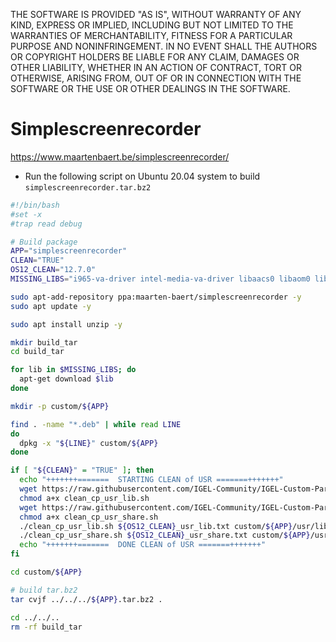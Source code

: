 THE SOFTWARE IS PROVIDED "AS IS", WITHOUT WARRANTY OF ANY KIND, EXPRESS OR IMPLIED, INCLUDING BUT NOT LIMITED TO THE WARRANTIES OF MERCHANTABILITY, FITNESS FOR A PARTICULAR PURPOSE AND NONINFRINGEMENT. IN NO EVENT SHALL THE AUTHORS OR COPYRIGHT HOLDERS BE LIABLE FOR ANY CLAIM, DAMAGES OR OTHER LIABILITY, WHETHER IN AN ACTION OF CONTRACT, TORT OR OTHERWISE, ARISING FROM, OUT OF OR IN CONNECTION WITH THE SOFTWARE OR THE USE OR OTHER DEALINGS IN THE SOFTWARE.

# Simplescreenrecorder

https://www.maartenbaert.be/simplescreenrecorder/

- Run the following script on Ubuntu 20.04 system to build `simplescreenrecorder.tar.bz2`

```bash linenums="1"
#!/bin/bash
#set -x
#trap read debug

# Build package
APP="simplescreenrecorder"
CLEAN="TRUE"
OS12_CLEAN="12.7.0"
MISSING_LIBS="i965-va-driver intel-media-va-driver libaacs0 libaom0 libavcodec58 libavformat58 libavutil56 libbdplus0 libbluray2 libchromaprint1 libcodec2-0.9 libdouble-conversion3 libgme0 libgsm1 libigdgmm11 libopenmpt0 libpcre2-16-0 libqt5core5a libqt5dbus5 libqt5gui5 libqt5network5 libqt5svg5 libqt5widgets5 libqt5x11extras5 libshine3 libsnappy1v5 libssh-gcrypt-4 libswresample3 libswscale5 libva-drm2 libva-x11-2 libva2 libvdpau1 libx264-155 libx265-179 libxcb-xinerama0 libxcb-xinput0 libxvidcore4 libzvbi-common libzvbi0 mesa-va-drivers mesa-vdpau-drivers ocl-icd-libopencl1 qt5-gtk-platformtheme qttranslations5-l10n simplescreenrecorder simplescreenrecorder-lib va-driver-all vdpau-driver-all libvpx6 libwebp6"

sudo apt-add-repository ppa:maarten-baert/simplescreenrecorder -y
sudo apt update -y

sudo apt install unzip -y

mkdir build_tar
cd build_tar

for lib in $MISSING_LIBS; do
  apt-get download $lib
done

mkdir -p custom/${APP}

find . -name "*.deb" | while read LINE
do
  dpkg -x "${LINE}" custom/${APP}
done

if [ "${CLEAN}" = "TRUE" ]; then
  echo "+++++++=======  STARTING CLEAN of USR =======+++++++"
  wget https://raw.githubusercontent.com/IGEL-Community/IGEL-Custom-Partitions/master/utils/igelos_usr/clean_cp_usr_lib.sh
  chmod a+x clean_cp_usr_lib.sh
  wget https://raw.githubusercontent.com/IGEL-Community/IGEL-Custom-Partitions/master/utils/igelos_usr/clean_cp_usr_share.sh
  chmod a+x clean_cp_usr_share.sh
  ./clean_cp_usr_lib.sh ${OS12_CLEAN}_usr_lib.txt custom/${APP}/usr/lib
  ./clean_cp_usr_share.sh ${OS12_CLEAN}_usr_share.txt custom/${APP}/usr/share
  echo "+++++++=======  DONE CLEAN of USR =======+++++++"
fi

cd custom/${APP}

# build tar.bz2
tar cvjf ../../../${APP}.tar.bz2 .

cd ../../..
rm -rf build_tar
```